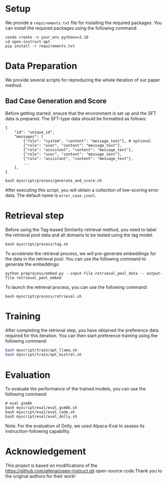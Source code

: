 # Setup
We provide a `requirements.txt` file for installing the required packages. You can install the required packages using the following command:
```
conda create -n your_env python==3.10
cd open-instruct-apt
pip install -r requirements.txt
```

# Data Preparation
We provide several scripts for reproducing the whole iteration of our paper method.
## Bad Case Generation and Score
Before getting started, ensure that the environment is set up and the SFT data is prepared. The SFT-type data should be formatted as follows:
```
{
    "id": "unique_id",
    "messages": [
        {"role": "system", "content": "message_text"}, # optional
        {"role": "user", "content": "message_text"},
        {"role": "assistant", "content": "message_text"},
        {"role": "user", "content": "message_text"},
        {"role": "assistant", "content": "message_text"},
        ...
    ],
}
```
```
bash myscript/process/generate_and_score.sh
```

After executing this script, you will obtain a collection of low-scoring error data. The default name is `error_case.jsonl`.


# Retrieval step
Before using the Tag-based Similarity retrieval method, you need to label the retrieval pool data and all domains to be tested using the tag model.
```
bash myscript/process/tag.sh
```

To accelerate the retrieval process, we will pre-generate embeddings for the data in the retrieval pool. You can use the following command to generate the embeddings:
```
python preprocess/embed.py --input-file retrieval_pool_data -- output-file retrieval_pool_embed
```

To launch the retrieval process, you can use the following command:
```
bash myscript/process/retrieval.sh
```

# Training

After completing the retrieval step, you have obtained the preference data required for this iteration. You can then start preference training using the following command:

```bash
bash myscript/train/apt_llama.sh
bash myscript/train/apt_mistral.sh
```

# Evaluation
To evaluate the performance of the trained models, you can use the following command:
```
# eval gsm8k
bash myscript/eval/eval_gsm8k.sh
bash myscript/eval/eval_code.sh
bash myscript/eval/eval_dolly.sh
```
Note: For the evaluation of Dolly, we used Alpaca-Eval to assess its instruction-following capability.

# Acknowledgement
This project is based on modifications of the https://github.com/allenai/open-instruct.git open-source code.Thank you to the original authors for their work!

